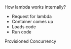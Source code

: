 How lambda works internally?
 - Request for lambda
 - Container comes up
 - Loads code
 - Run code

Provisioned Concurrency 


